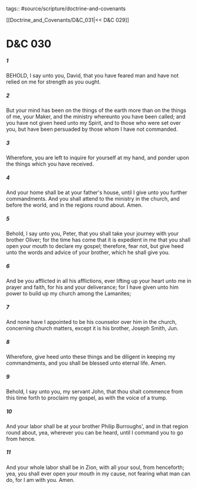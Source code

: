 tags:: #source/scripture/doctrine-and-covenants

[[Doctrine_and_Covenants/D&C_031|<< D&C 029]]

# D&C 030

##### 1

BEHOLD, I say unto you, David, that you have feared man and have not relied on me for strength as you ought.

##### 2

But your mind has been on the things of the earth more than on the things of me, your Maker, and the ministry whereunto you have been called; and you have not given heed unto my Spirit, and to those who were set over you, but have been persuaded by those whom I have not commanded.

##### 3

Wherefore, you are left to inquire for yourself at my hand, and ponder upon the things which you have received.

##### 4

And your home shall be at your father's house, until I give unto you further commandments. And you shall attend to the ministry in the church, and before the world, and in the regions round about. Amen.

##### 5

Behold, I say unto you, Peter, that you shall take your journey with your brother Oliver; for the time has come that it is expedient in me that you shall open your mouth to declare my gospel; therefore, fear not, but give heed unto the words and advice of your brother, which he shall give you.

##### 6

And be you afflicted in all his afflictions, ever lifting up your heart unto me in prayer and faith, for his and your deliverance; for I have given unto him power to build up my church among the Lamanites;

##### 7

And none have I appointed to be his counselor over him in the church, concerning church matters, except it is his brother, Joseph Smith, Jun.

##### 8

Wherefore, give heed unto these things and be diligent in keeping my commandments, and you shall be blessed unto eternal life. Amen.

##### 9

Behold, I say unto you, my servant John, that thou shalt commence from this time forth to proclaim my gospel, as with the voice of a trump.

##### 10

And your labor shall be at your brother Philip Burroughs', and in that region round about, yea, wherever you can be heard, until I command you to go from hence.

##### 11

And your whole labor shall be in Zion, with all your soul, from henceforth; yea, you shall ever open your mouth in my cause, not fearing what man can do, for I am with you. Amen.
